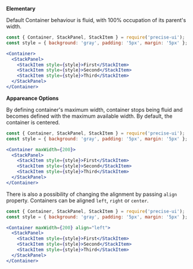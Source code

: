 **Elementary**

Default Container behaviour is fluid, with 100% occupation of its parent's width.

```jsx
const { Container, StackPanel, StackItem } = require('precise-ui');
const style = { background: 'gray', padding: '5px', margin: '5px' };

<Container>
  <StackPanel>
    <StackItem style={style}>First</StackItem>
    <StackItem style={style}>Second</StackItem>
    <StackItem style={style}>Third</StackItem>
  </StackPanel>
</Container>
```

**Appareance Options**

By defining container's maximum width, container stops being fluid and becomes defined with the maximum available width. By default, the container is centered.

```jsx
const { Container, StackPanel, StackItem } = require('precise-ui');
const style = { background: 'gray', padding: '5px', margin: '5px' };

<Container maxWidth={200}>
  <StackPanel>
    <StackItem style={style}>First</StackItem>
    <StackItem style={style}>Second</StackItem>
    <StackItem style={style}>Third</StackItem>
  </StackPanel>
</Container>
```

There is also a possibility of changing the alignment by passing `align` property. Containers can be aligned `left`, `right` or `center`.

```jsx
const { Container, StackPanel, StackItem } = require('precise-ui');
const style = { background: 'gray', padding: '5px', margin: '5px' };

<Container maxWidth={200} align="left">
  <StackPanel>
    <StackItem style={style}>First</StackItem>
    <StackItem style={style}>Second</StackItem>
    <StackItem style={style}>Third</StackItem>
  </StackPanel>
</Container>
```
